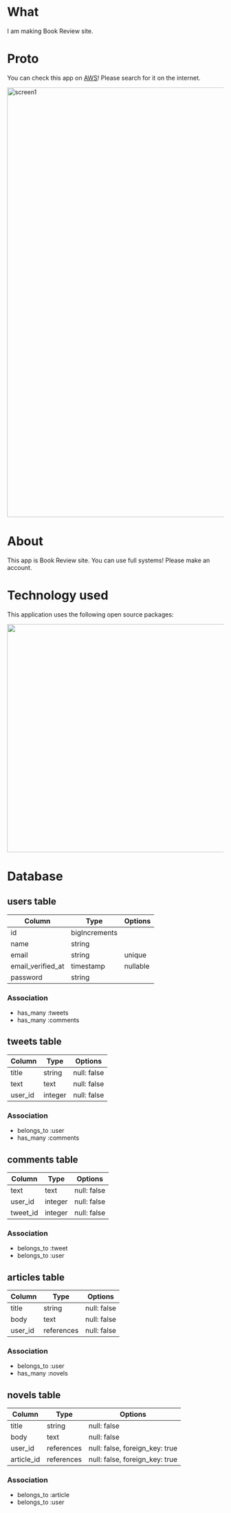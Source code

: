 <!-- <p align="center"><img src="https://res.cloudinary.com/dtfbvvkyp/image/upload/v1566331377/laravel-logolockup-cmyk-red.svg" width="400"></p> -->
# What
I am making Book Review site.

# Proto
You can check this app on <a href="">AWS</a>!
Please search for it on the internet.

<img width="1000" alt="screen1" src="https://user-images.githubusercontent.com/66307522/93222925-6fc67700-f7aa-11ea-8cec-adaf399b952c.png">

# About
This app is Book Review site. You can use full systems! Please make an account.

# Technology used
This application uses the following open source packages:

<img width="531" src="https://user-images.githubusercontent.com/66307522/93224603-3ee74180-f7ac-11ea-8e2f-899d4181827d.jpg">

# Database

## users table
|Column|Type|Options|
|------|----|-------|
|id|bigIncrements||
|name|string||
|email|string|unique|
|email_verified_at|timestamp|nullable|
|password|string||


### Association
- has_many :tweets
- has_many :comments


## tweets table
|Column|Type|Options|
|------|----|-------|
|title|string|null: false|
|text|text|null: false|
|user_id|integer|null: false|

### Association
- belongs_to :user
- has_many :comments


## comments table
|Column|Type|Options|
|------|----|-------|
|text|text|null: false|
|user_id|integer|null: false|
|tweet_id|integer|null: false|

### Association
- belongs_to :tweet
- belongs_to :user 

## articles table
|Column|Type|Options|
|------|----|-------|
|title|string|null: false|
|body|text|null: false|
|user_id|references| null: false|

### Association
- belongs_to :user
- has_many :novels


## novels table
|Column|Type|Options|
|------|----|-------|
|title|string|null: false|
|body|text|null: false|
|user_id|references|null: false, foreign_key: true|
|article_id|references|null: false, foreign_key: true|

### Association
- belongs_to :article
- belongs_to :user 
